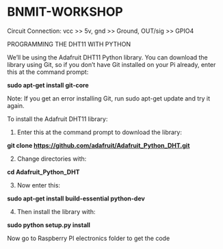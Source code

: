 # BNMIT-WORKSHOP

Circuit Connection:
vcc >> 5v,
gnd >> Ground,
OUT/sig >> GPIO4

PROGRAMMING THE DHT11 WITH PYTHON

We’ll be using the Adafruit DHT11 Python library. You can download the library using Git, so if you don’t have Git installed on your Pi already, enter this at the command prompt:

**sudo apt-get install git-core**

Note: If you get an error installing Git, run sudo apt-get update and try it again.

To install the Adafruit DHT11 library:

1. Enter this at the command prompt to download the library:

**git clone https://github.com/adafruit/Adafruit_Python_DHT.git**

2. Change directories with:

**cd Adafruit_Python_DHT**

3. Now enter this:

**sudo apt-get install build-essential python-dev**

4. Then install the library with:

**sudo python setup.py install**

Now go to Raspberry PI electronics folder to get the code

